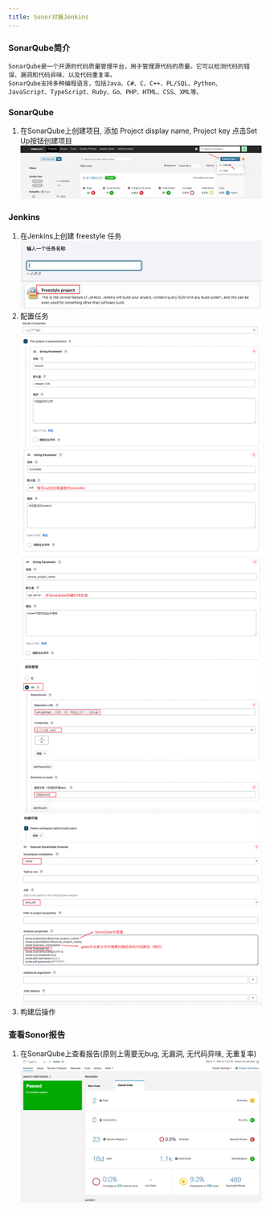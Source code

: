 ```yaml
---
title: Sonor对接Jenkins
---
```


### SonarQube简介

    SonarQube是一个开源的代码质量管理平台，用于管理源代码的质量。它可以检测代码的错误、漏洞和代码异味，以及代码重复率。
    SonarQube支持多种编程语言，包括Java、C#、C、C++、PL/SQL、Python、JavaScript、TypeScript、Ruby、Go、PHP、HTML、CSS、XML等。


### SonarQube

1. 在SonarQube上创建项目, 添加 Project display name, Project key 点击Set Up按钮创建项目
    ![创建项目](../../img/Tools/Sonor/1.png)

### Jenkins
1. 在Jenkins上创建 freestyle 任务
    ![创建任务](../../img/Tools/Sonor/2.png)
2. 配置任务
    ![配置任务](../../img/Tools/Sonor/3.png)
    ![配置任务](../../img/Tools/Sonor/4.png)
    ![配置任务](../../img/Tools/Sonor/5.png)
    ![配置任务](../../img/Tools/Sonor/6.png)
    ![配置任务](../../img/Tools/Sonor/7.png)
    ![配置任务](../../img/Tools/Sonor/8.png)
    ![配置任务](../../img/Tools/Sonor/9.png)
3. 构建后操作

### 查看Sonor报告
1. 在SonarQube上查看报告(原则上需要无bug, 无漏洞, 无代码异味, 无重复率)
    ![查看报告](../../img/Tools/Sonor/10.png)